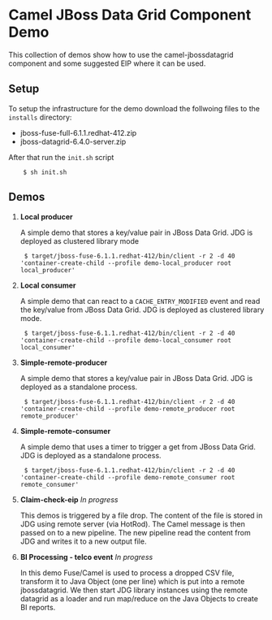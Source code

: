 Camel JBoss Data Grid Component Demo
=====================================

This collection of demos show how to use the camel-jbossdatagrid component and some suggested EIP where it can be used.


	
	
Setup
---------------
To setup the infrastructure for the demo download the follwoing files to the `installs` directory:

* jboss-fuse-full-6.1.1.redhat-412.zip
* jboss-datagrid-6.4.0-server.zip

After that run the `init.sh` script

		$ sh init.sh
		
Demos
--------
1. **Local producer** 

	A simple demo that stores a key/value pair in JBoss Data Grid. JDG is deployed as clustered library mode
	
		$ target/jboss-fuse-6.1.1.redhat-412/bin/client -r 2 -d 40 'container-create-child --profile demo-local_producer root local_producer'
	
1. **Local consumer** 

	A simple demo that can react to a `CACHE_ENTRY_MODIFIED` event and read the key/value from JBoss Data Grid. JDG is deployed as clustered library mode. 
	
		$ target/jboss-fuse-6.1.1.redhat-412/bin/client -r 2 -d 40 'container-create-child --profile demo-local_consumer root local_consumer'
1. **Simple-remote-producer**

	A simple demo that stores a key/value pair in JBoss Data Grid. JDG is deployed as a standalone process.
	
		$ target/jboss-fuse-6.1.1.redhat-412/bin/client -r 2 -d 40 'container-create-child --profile demo-remote_producer root remote_producer'
1. **Simple-remote-consumer**

	A simple demo that uses a timer to trigger a get from JBoss Data Grid. JDG is deployed as a standalone process.
	
		$ target/jboss-fuse-6.1.1.redhat-412/bin/client -r 2 -d 40 'container-create-child --profile demo-remote_consumer root remote_consumer'
		
1. **Claim-check-eip** _In progress_
	
	This demos is triggered by a file drop. The content of the file is stored in JDG using remote server (via HotRod). The Camel message is then passed on to a new pipeline. The new pipeline read the content from JDG and writes it to a new output file. 
1. **BI Processing - telco event** _In progress_

	In this demo Fuse/Camel is used to process a dropped CSV file, transform it to Java Object (one per line) which is put into a remote jbossdatagrid. We then start JDG library instances using the remote datagrid as a loader and run map/reduce on the Java Objects to create BI reports. 

	
